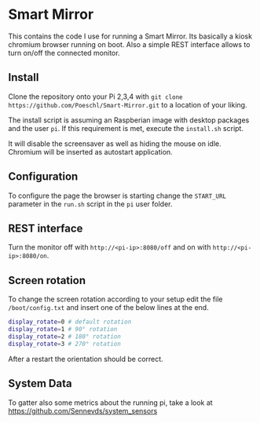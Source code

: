 # Smart Mirror

This contains the code I use for running a Smart Mirror.
Its basically a kiosk chromium browser running on boot.
Also a simple REST interface allows to turn on/off the connected monitor.

## Install

Clone the repository onto your Pi 2,3,4 with `git clone https://github.com/Poeschl/Smart-Mirror.git` to a location of your liking.

The install script is assuming an Raspberian image with desktop packages and the user `pi`.
If this requirement is met, execute the `install.sh` script.

It will disable the screensaver as well as hiding the mouse on idle.
Chromium will be inserted as autostart application.

## Configuration

To configure the page the browser is starting change the `START_URL` parameter in the `run.sh` script in the `pi` user folder.

## REST interface

Turn the monitor off with `http://<pi-ip>:8080/off` and on with `http://<pi-ip>:8080/on`.

## Screen rotation

To change the screen rotation according to your setup edit the file `/boot/config.txt` and insert one of the below lines at the end.

```bash
display_rotate=0 # default rotation
display_rotate=1 # 90° rotation
display_rotate=2 # 180° rotation
display_rotate=3 # 270° rotation
```

After a restart the orientation should be correct.

## System Data

To gatter also some metrics about the running pi, take a look at https://github.com/Sennevds/system_sensors
